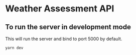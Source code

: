 # Weather Assessment API

## To run the server in development mode

This will run the server and bind to port 5000 by default.

``yarn dev``

